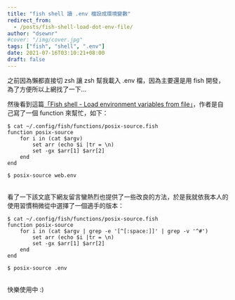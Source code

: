 ```yaml
---
title: "fish shell 讀 .env 檔設成環境變數"
redirect_from:
  - /posts/fish-shell-load-dot-env-file/
author: "dsewnr"
#cover: "/img/cover.jpg"
tags: ["fish", "shell", ".env"]
date: 2021-07-16T03:10:21+08:00
draft: false
---
```


之前因為懶都直接切 zsh 讓 zsh 幫我載入 .env 檔，因為主要還是用 fish 開發，為了方便所以上網找了一下…

然後看到這篇[「Fish shell - Load environment variables from file」](https://lewandowski.io/2016/10/fish-env/)，作者是自己寫了一個 function 來幫忙，如下：

```shell
$ cat ~/.config/fish/functions/posix-source.fish                      
function posix-source
	for i in (cat $argv)
		set arr (echo $i |tr = \n)
  		set -gx $arr[1] $arr[2]
	end
end

$ posix-source web.env
```
<br/>
看了一下該文底下網友留言蠻熱烈也提供了一些改良的方法，於是我就依我本人的使用習慣稍微從中選擇了一個適手的版本：

```shell
$ cat ~/.config/fish/functions/posix-source.fish
function posix-source
    for i in (cat $argv | grep -e '[^[:space:]]' | grep -v '^#')
        set arr (echo $i |tr = \n)
        set -gx $arr[1] $arr[2]
    end
end

$ posix-source .env
```
<br/>
快樂使用中 :)
